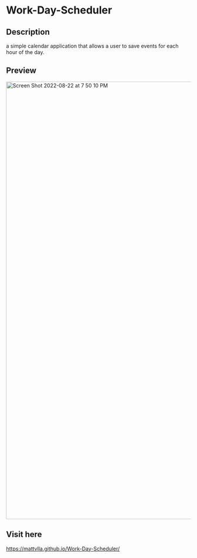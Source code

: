 # Work-Day-Scheduler

## Description

a simple calendar application that allows a user to save events for each hour of the day.

## Preview 

<img width="1193" alt="Screen Shot 2022-08-22 at 7 50 10 PM" src="https://user-images.githubusercontent.com/105332915/186062694-cd709b06-fa3b-42d4-86f8-fbfda21b3779.png">

## Visit here

https://mattvlla.github.io/Work-Day-Scheduler/
